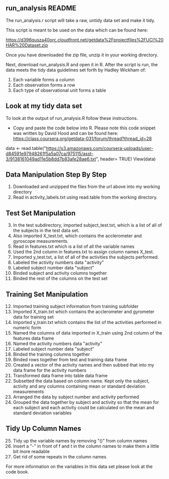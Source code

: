 ## run_analysis README

The run_analysis.r script will take a raw, untidy data set and make it tidy.

This script is meant to be used on the data which can be found here:

https://d396qusza40orc.cloudfront.net/getdata%2Fprojectfiles%2FUCI%20HAR%20Dataset.zip

Once you have downloaded the zip file, unzip it in your working directory.

Next, download run_analysis.R and open it in R.  After  the script is run, the data meets 
the tidy data guidelines set forth by Hadley Wickham of:

1. Each variable forms a column
2. Each observation forms a row
3. Each type of observational unit forms a table

 
## Look at my tidy data set

To look at the output of run_analysis.R follow these instructions.

- Copy and paste the code below into R.  Please note this code snippet was written by David Hood
and can be found here:  https://class.coursera.org/getdata-031/forum/thread?thread_id=28


data <- read.table("https://s3.amazonaws.com/coursera-uploads/user-d84591e97948261f5a5a07ca/975115/asst-3/9138161049ad11e5b8dd7b83afe28ae6.txt", header= TRUE)
View(data)


##	Data Manipulation Step By Step
	
1. Downloaded and unzipped the files from the url above into my working directory
2. Read in activity_labels.txt using read.table from the working directory.

## Test Set Manipulation

3. In the test subdirectory, imported subject_test.txt, which is a list of all of the subjects in the test data set. 
4. Also imported X_test.txt, which contains the acclerometer and gyroscope measurements.
5. Read in features.txt which is a list of all the variable names 
6. Used the 2nd column in features.txt to assign column names X_test.
7. Imported y_test.txt, a list of all of the activities the subjects performed.
8. Labeled the activity numbers data "activity"
9. Labeled subject number data "subject"
10. Binded subject and activity columns together 
11. Binded the rest of the columns on the test set

## Training Set Manipulation
12. Imported training subject information from training subfolder
13. Imported X_train.txt which contains the acclerometer and gyrometer data for training set
14. Imported y_train.txt which contains the list of the activities performed in numeric form
15. Named the columns of data imported in X_train using 2nd column of the features data frame
16. Named the activity numbers data "activity"
17. Labeled subject number data "subject"
18. Binded the training columns together
19. Binded rows together from test and training data frame
20. Created a vector of the activity names and then subbed that into my data frame for the activity numbers
21. Transformed data frame into table data frame
22.  Subsetted the data based on column name.  Kept only the subject, activity and any columns containing mean or standard deviation measurements
23.  Arranged the data by subject number and activity performed
24.  Grouped the data together by subject and activity so that the mean for each subject and each activity could be calculated on the mean and standard
deviation variables

## Tidy Up Column Names
25. Tidy up the variable names by removing "()" from column names
26. Insert a "-" in front of f and t in the column names to make them a little bit more readable
27. Get rid of some repeats in the column names 

For more information on the variables in this data set please look at the code book.
 

 

